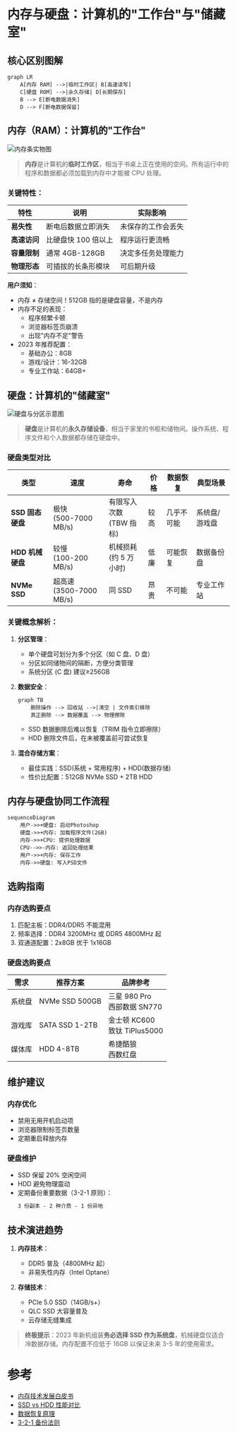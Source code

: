 # 内存与硬盘：计算机的"工作台"与"储藏室"

## 核心区别图解

```mermaid
graph LR
    A[内存 RAM] -->|临时工作区| B[高速读写]
    C[硬盘 ROM] -->|永久存储| D[长期保存]
    B --> E[断电数据消失]
    D --> F[断电数据保留]
```

## 内存（RAM）：计算机的"工作台"

![内存条实物图](../img/chap1_ram_img1.png)

> **内存**是计算机的**临时工作区**，相当于书桌上正在使用的空间。所有运行中的程序和数据都必须加载到内存中才能被 CPU 处理。

### 关键特性：

| 特性         | 说明                | 实际影响           |
| ------------ | ------------------- | ------------------ |
| **易失性**   | 断电后数据立即消失  | 未保存的工作会丢失 |
| **高速访问** | 比硬盘快 100 倍以上 | 程序运行更流畅     |
| **容量限制** | 通常 4GB-128GB      | 决定多任务处理能力 |
| **物理形态** | 可插拔的长条形模块  | 可后期升级         |

**用户须知**：

- 内存 ≠ 存储空间！512GB 指的是硬盘容量，不是内存
- 内存不足的表现：
  - 程序频繁卡顿
  - 浏览器标签页崩溃
  - 出现"内存不足"警告
- 2023 年推荐配置：
  - 基础办公：8GB
  - 游戏/设计：16-32GB
  - 专业工作站：64GB+

## 硬盘：计算机的"储藏室"

![硬盘与分区示意图](../img/chap1_disk_img2.png)

> **硬盘**是计算机的**永久存储设备**，相当于家里的书柜和储物间。操作系统、程序文件和个人数据都存储在硬盘中。

### 硬盘类型对比

| 类型             | 速度                       | 寿命                       | 价格 | 数据恢复   | 典型场景      |
| ---------------- | -------------------------- | -------------------------- | ---- | ---------- | ------------- |
| **SSD 固态硬盘** | 极快<br>(500-7000 MB/s)    | 有限写入次数<br>(TBW 指标) | 较高 | 几乎不可能 | 系统盘/游戏盘 |
| **HDD 机械硬盘** | 较慢<br>(100-200 MB/s)     | 机械损耗<br>(约 5 万小时)  | 低廉 | 可能恢复   | 数据备份盘    |
| **NVMe SSD**     | 超高速<br>(3500-7000 MB/s) | 同 SSD                     | 昂贵 | 不可能     | 专业工作站    |

### 关键概念解析：

1. **分区管理**：

   - 单个硬盘可划分为多个分区（如 C 盘、D 盘）
   - 分区如同储物间的隔断，方便分类管理
   - 系统分区 (C 盘) 建议≥256GB

2. **数据安全**：

   ```mermaid
   graph TB
       删除操作 --> 回收站 -->|清空 | 文件索引移除
       真正删除 --> 数据覆盖 --> 物理擦除
   ```

   - SSD 数据删除后难以恢复（TRIM 指令立即擦除）
   - HDD 删除文件后，在未被覆盖前可尝试恢复

3. **混合存储方案**：
   - 最佳实践：SSD(系统 + 常用程序) + HDD(数据存储)
   - 性价比配置：512GB NVMe SSD + 2TB HDD

## 内存与硬盘协同工作流程

```mermaid
sequenceDiagram
    用户->>+硬盘: 启动Photoshop
    硬盘->>+内存: 加载程序文件(2GB)
    内存->>+CPU: 提供处理数据
    CPU-->>-内存: 返回处理结果
    用户->>+内存: 保存工作
    内存->>硬盘: 写入PSD文件
```

## 选购指南

### 内存选购要点

1. 匹配主板：DDR4/DDR5 不能混用
2. 频率选择：DDR4 3200MHz 或 DDR5 4800MHz 起
3. 双通道配置：2x8GB 优于 1x16GB

### 硬盘选购要点

| 需求   | 推荐方案       | 品牌参考                        |
| ------ | -------------- | ------------------------------- |
| 系统盘 | NVMe SSD 500GB | 三星 980 Pro<br>西部数据 SN770  |
| 游戏库 | SATA SSD 1-2TB | 金士顿 KC600<br>致钛 TiPlus5000 |
| 媒体库 | HDD 4-8TB      | 希捷酷狼<br>西数红盘            |

## 维护建议

### 内存优化

- 禁用无用开机启动项
- 浏览器限制标签页数量
- 定期重启释放内存

### 硬盘维护

- SSD 保留 20% 空闲空间
- HDD 避免物理震动
- 定期备份重要数据（3-2-1 原则）：
  ```markdown
  3 份副本 - 2 种介质 - 1 份异地
  ```

## 技术演进趋势

1. **内存技术**：

   - DDR5 普及（4800MHz 起）
   - 非易失性内存（Intel Optane）

2. **存储技术**：
   - PCIe 5.0 SSD（14GB/s+）
   - QLC SSD 大容量普及
   - 云存储无缝集成

> **终极提示**：2023 年新机组装**务必选择 SSD 作为系统盘**，机械硬盘仅适合冷数据存储。内存配置不应低于 16GB 以保证未来 3-5 年的使用需求。

# 参考

- [内存技术发展白皮书](https://www.jedec.org/dram)
- [SSD vs HDD 性能对比](https://www.storagereview.com/review/comparison)
- [数据恢复原理](https://www.ntfs.com/data-recovery.htm)
- [3-2-1 备份法则](https://www.backblaze.com/blog/the-3-2-1-backup-strategy/)
